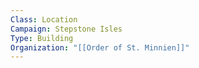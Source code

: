 ```yaml
---
Class: Location
Campaign: Stepstone Isles
Type: Building
Organization: "[[Order of St. Minnien]]"
---
```

